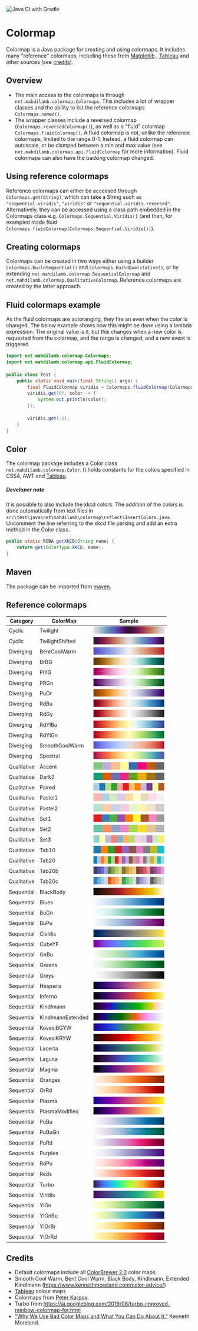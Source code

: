 ![Java CI with Gradle](https://github.com/mahdilamb/colormap/workflows/Java%20CI%20with%20Gradle/badge.svg)

# Colormap

Colormap is a Java package for creating and using colormaps. It includes many "reference" colormaps, including those from [Matplotlib](https://matplotlib.org/)
, [Tableau](https://www.tableau.com/) and other sources (see [credits](#credits)). 

## Overview

- The main access to the colormaps is through ```net.mahdilamb.colormap.Colormaps```. This includes a lot of wrapper classes and the ability to list the reference colormaps ```Colormaps.named()```. 
- The wrapper classes include a reversed colormap (```Colormaps.reversedColormap()```), as well as a "fluid" colormap ```Colormaps.fluidColormap()```. A fluid colormap is not, unlike the reference colormaps, limited to the range 0-1. Instead, a fluid colormap can autoscale, or be clamped between a min and max value (see ```net.mahdilamb.colormap.api.FluidColormap``` for more information). Fluid colormaps can also have the backing colormap changed. 

## Using reference colormaps

Reference colormaps can either be accessed through ```Colormaps.get(String)```, which can take a String such as ```"sequential.viridis"```, ```"viridis"``` or ```"sequential.viridis.reversed"```. Alternatively, they can be accessed using a class path embedded in the Colormaps class e.g. ```Colormaps.Sequential.Viridis()``` (and then, for exampled made fluid ```Colormaps.fluidColormap(Colormaps.Sequential.Viridis())```). 

## Creating colormaps

Colormaps can be created in two ways either using a builder ```Colormaps.buildSequential()``` and ```Colormaps.buildQualitative()```, or by extending ```net.mahdilamb.colormap.SequentialColormap``` and ```net.mahdilamb.colormap.QualitativeColormap```. Reference colormaps are created by the latter approach. 

## Fluid colormaps example

As the fluid colormaps are autoranging, they fire an even when the color is changed. The below example shows how this might be done using a lambda expression. The original value is ```0```, but this changes when a new color is requested from the colormap, and the range is changed, and a new event is triggered.

```java
import net.mahdilamb.colormap.Colormaps;
import net.mahdilamb.colormap.api.FluidColormap;

public class Test {
    public static void main(final String[] args) {
        final FluidColormap viridis = Colormaps.fluidColormap(Colormaps.get("Viridis"));
        viridis.get(0f, color -> {
            System.out.println(color);
        });

        viridis.get(-1);
    }
}

```

## Color

The colormap package includes a Color class ```net.mahdilamb.colormap.Color```. It holds constants for the colors specified in CSS4, AWT and [Tableau](https://www.tableau.com/). 

##### Developer note

It is possible to also include the xkcd colors. The addition of the colors is done automatically from text files in ```src\test\java\net\mahdilamb\colormap\reflect\InsertColors.java```. Uncomment the line referring to the xkcd file parsing and add an extra method in the Color class.

```java
public static RGBA getXKCD(String name) {
    return get(ColorType.XKCD, name);
}
```

## Maven

The package can be imported from [maven](https://search.maven.org/artifact/net.mahdilamb/colormap).

## Reference colormaps
|Category|ColorMap|Sample|
|---|---|---|
|Cyclic|Twilight|![twilight](swatches/cyclic.twilight.png)|
|Cyclic|TwilightShifted|![twilightshifted](swatches/cyclic.twilightshifted.png)|
|Diverging|BentCoolWarm|![bentcoolwarm](swatches/diverging.bentcoolwarm.png)|
|Diverging|BrBG|![brbg](swatches/diverging.brbg.png)|
|Diverging|PiYG|![piyg](swatches/diverging.piyg.png)|
|Diverging|PRGn|![prgn](swatches/diverging.prgn.png)|
|Diverging|PuOr|![puor](swatches/diverging.puor.png)|
|Diverging|RdBu|![rdbu](swatches/diverging.rdbu.png)|
|Diverging|RdGy|![rdgy](swatches/diverging.rdgy.png)|
|Diverging|RdYlBu|![rdylbu](swatches/diverging.rdylbu.png)|
|Diverging|RdYlGn|![rdylgn](swatches/diverging.rdylgn.png)|
|Diverging|SmoothCoolWarm|![smoothcoolwarm](swatches/diverging.smoothcoolwarm.png)|
|Diverging|Spectral|![spectral](swatches/diverging.spectral.png)|
|Qualitative|Accent|![accent](swatches/qualitative.accent.png)|
|Qualitative|Dark2|![dark2](swatches/qualitative.dark2.png)|
|Qualitative|Paired|![paired](swatches/qualitative.paired.png)|
|Qualitative|Pastel1|![pastel1](swatches/qualitative.pastel1.png)|
|Qualitative|Pastel2|![pastel2](swatches/qualitative.pastel2.png)|
|Qualitative|Set1|![set1](swatches/qualitative.set1.png)|
|Qualitative|Set2|![set2](swatches/qualitative.set2.png)|
|Qualitative|Set3|![set3](swatches/qualitative.set3.png)|
|Qualitative|Tab10|![tab10](swatches/qualitative.tab10.png)|
|Qualitative|Tab20|![tab20](swatches/qualitative.tab20.png)|
|Qualitative|Tab20b|![tab20b](swatches/qualitative.tab20b.png)|
|Qualitative|Tab20c|![tab20c](swatches/qualitative.tab20c.png)|
|Sequential|BlackBody|![blackbody](swatches/sequential.blackbody.png)|
|Sequential|Blues|![blues](swatches/sequential.blues.png)|
|Sequential|BuGn|![bugn](swatches/sequential.bugn.png)|
|Sequential|BuPu|![bupu](swatches/sequential.bupu.png)|
|Sequential|Cividis|![cividis](swatches/sequential.cividis.png)|
|Sequential|CubeYF|![cubeyf](swatches/sequential.cubeyf.png)|
|Sequential|GnBu|![gnbu](swatches/sequential.gnbu.png)|
|Sequential|Greens|![greens](swatches/sequential.greens.png)|
|Sequential|Greys|![greys](swatches/sequential.greys.png)|
|Sequential|Hesperia|![hesperia](swatches/sequential.hesperia.png)|
|Sequential|Inferno|![inferno](swatches/sequential.inferno.png)|
|Sequential|Kindlmann|![kindlmann](swatches/sequential.kindlmann.png)|
|Sequential|KindlmannExtended|![kindlmannextended](swatches/sequential.kindlmannextended.png)|
|Sequential|KovesiBGYW|![kovesibgyw](swatches/sequential.kovesibgyw.png)|
|Sequential|KovesiKRYW|![kovesikryw](swatches/sequential.kovesikryw.png)|
|Sequential|Lacerta|![lacerta](swatches/sequential.lacerta.png)|
|Sequential|Laguna|![laguna](swatches/sequential.laguna.png)|
|Sequential|Magma|![magma](swatches/sequential.magma.png)|
|Sequential|Oranges|![oranges](swatches/sequential.oranges.png)|
|Sequential|OrRd|![orrd](swatches/sequential.orrd.png)|
|Sequential|Plasma|![plasma](swatches/sequential.plasma.png)|
|Sequential|PlasmaModified|![plasmamodified](swatches/sequential.plasmamodified.png)|
|Sequential|PuBu|![pubu](swatches/sequential.pubu.png)|
|Sequential|PuBuGn|![pubugn](swatches/sequential.pubugn.png)|
|Sequential|PuRd|![purd](swatches/sequential.purd.png)|
|Sequential|Purples|![purples](swatches/sequential.purples.png)|
|Sequential|RdPu|![rdpu](swatches/sequential.rdpu.png)|
|Sequential|Reds|![reds](swatches/sequential.reds.png)|
|Sequential|Turbo|![turbo](swatches/sequential.turbo.png)|
|Sequential|Viridis|![viridis](swatches/sequential.viridis.png)|
|Sequential|YlGn|![ylgn](swatches/sequential.ylgn.png)|
|Sequential|YlGnBu|![ylgnbu](swatches/sequential.ylgnbu.png)|
|Sequential|YlOrBr|![ylorbr](swatches/sequential.ylorbr.png)|
|Sequential|YlOrRd|![ylorrd](swatches/sequential.ylorrd.png)|

## Credits
* Default colormaps include all [ColorBrewer 2.0](https://colorbrewer2.org/) color maps;
* Smooth Cool Warm, Bent Cool Warm, Black Body, Kindlmann, Extended Kindlmann (https://www.kennethmoreland.com/color-advice/)
* [Tableau](https://www.tableau.com/) colour maps
* Colormaps from [Peter Karpov](http://inversed.ru/Blog_2.htm).
* Turbo from https://ai.googleblog.com/2019/08/turbo-improved-rainbow-colormap-for.html
* ["Why We Use Bad Color Maps and What You Can Do About It."](https://doi.org/10.2352/ISSN.2470-1173.2016.16.HVEI-133) Kenneth Moreland. 
